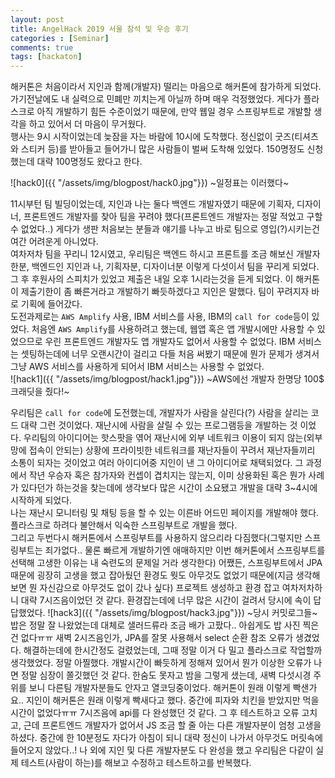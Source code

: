 ```yaml
---
layout: post
title: AngelHack 2019 서울 참석 및 우승 후기
categories : [Seminar]
comments: true
tags: [hackaton]
---
```


해커톤은 처음이라서 지인과 함께(개발자) 떨리는 마음으로 해커톤에 참가하게 되었다. 가기전날에도 내 실력으로 민폐만 끼치는게 아닐까 하며 매우 걱정했었다.
게다가 플라스크로 아직 개발하기 힘든 수준이었기 때문에, 만약 웹일 경우 스프링부트로 개발할 생각을 하고 있어서 더 마음이 무거웠다.  
행사는 9시 시작이었는데 늦잠을 자는 바람에 10시에 도착했다. 
정신없이 굿즈(티셔츠와 스티커 등)를 받아들고 들어가니 많은 사람들이 벌써 도착해 있었다. 150명정도 신청했는데 대략 100명정도 왔다고 한다.

![hack0]({{ "/assets/img/blogpost/hack0.jpg"}})
~일정표는 이러했다~

11시부턴 팀 빌딩이었는데, 지인과 나는 둘다 백엔드 개발자였기 때문에 기획자, 디자이너, 프론트엔드 개발자를 찾아 팀을 꾸려야 했다(프론트엔드 개발자는 정말 적었고 구할 수 없었다..) 게다가 생판 처음보는 분들과 얘기를 나누고 바로 팀으로 영입(?)시키는건 여간 어려운게 아니었다.  
여차저차 팀을 꾸리니 12시였고, 우리팀은 백엔드 하시고 프론트를 조금 해보신 개발자 한분, 백엔드인 지인과 나, 기획자분, 디자이너분 이렇게 다섯이서 팀을 꾸리게 되었다.   
그 후 후원사의 스피치가 있었고 제출은 내일 오후 1시라는것을 듣게 되었다. 이 해커톤이 제출기한이 좀 빠른거라고 개발하기 빠듯하겠다고 지인은 말했다.
팀이 꾸려지자 바로 기획에 들어갔다.   
도전과제로는 `AWS Amplify` 사용, IBM 서비스를 사용, IBM의 `call for code`등이 있었다. 처음엔 `AWS Amplify`를 사용하려고 했는데, 웹앱 혹은 앱 개발시에만 사용할 수 있었으므로 우린 프론트엔드 개발자도 앱 개발자도 없어서 사용할 수 없었다. IBM 서비스는 셋팅하는데에 너무 오랜시간이 걸리고 다들 처음 써봤기 때문에 뭔가 문제가 생겨서 그냥 AWS 서비스를 사용하게 되어서 IBM 서비스는 사용할 수 없었다.  
![hack1]({{ "/assets/img/blogpost/hack1.jpg"}})
~AWS에선 개발자 한명당 100$ 크래딧을 줬다!~

우리팀은 `call for code`에 도전했는데, 개발자가 사람을 살린다(?) 사람을 살리는 코드 대략 그런 것이었다. 재난시에 사람을 살릴 수 있는 프로그램등을 개발하는 것 이었다. 우리팀의 아이디어는 핫스팟을 엮어 재난시에 외부 네트워크 이용이 되지 않는(외부망에 접속이 안되는) 상황에 프라이빗한 네트워크를 재난자들이 꾸려서 재난자들끼리 소통이 되자는 것이었고 여러 아이디어중 지인이 낸 그 아이디어로 채택되었다. 
그 과정에서 작년 우승자 혹은 참가자와 컨셉이 겹치지는 않는지, 이미 상용화된 혹은 뭔가 사례가 있다던가 하는것을 찾는데에 생각보다 많은 시간이 소요됐고 개발을 대략 3~4시에 시작하게 되었다.   
나는 재난시 모니터링 및 채팅 등을 할 수 있는 이른바 어드민 페이지를 개발해야 했다. 플라스크로 하려다 불안해서 익숙한 스프링부트로 개발을 했다.  
그리고 두번다시 해커톤에서 스프링부트를 사용하지 않으리라 다짐했다(그렇지만 스프링부트는 죄가없다.. 물론 빠르게 개발하기엔 애매하지만 이번 해커톤에서 스프링부트를 선택해 고생한 이유는 내 숙련도의 문제일 거라 생각한다) 어쨌든, 스프링부트에서 JPA때문에 굉장히 고생을 했고 잡아뒀던 환경도 뭣도 아무것도 없었기 때문에(지금 생각해보면 뭔 자신감으로 아무것도 없이 갔나 싶다) 프로젝트 생성하고 환경 잡고 여차저차하니 대략 7시즈음이었던 것 같다. 환경잡는데에 너무 많은 시간이 걸려서 당시에 속이 답답했었다. 
![hack3]({{ "/assets/img/blogpost/hack3.jpg"}})
~당시 커밋로그들~
밥은 정말 잘 나왔었는데 대체로 샐러드류라 조금 배가 고팠다.. 아쉽게도 밥 사진 찍은 건 없다ㅠㅠ
새벽 2시즈음인가, JPA를 잘못 사용해서 select 순환 참조 오류가 생겼었다. 해결하는데에 한시간정도 걸렸었는데, 그때 정말 이거 다 밀고 플라스크로 작업할까 생각했었다. 정말 아찔했다. 개발시간이 빠듯하게 정해져 있어서 뭔가 이상한 오류가 나면 정말 심장이 쫄깃했던 것 같다. 한숨도 못자고 밤을 그렇게 샜는데, 새벽 다섯시경 주위를 보니 다른팀 개발자분들도 안자고 열코딩중이었다. 해커톤이 원래 이렇게 빡샌가요.. 지인이 해커톤은 원래 이렇게 빡새다고 했다. 
중간에 피자와 치킨을 받았지만 먹을 시간이 없었다ㅠㅠ
7시즈음에 api를 다 완성했던 것 같다. 그 후 테스트하고 오류 고치고, 근데 프론트엔드 개발자가 없어서 JS 조금 할 줄 아는 다른 개발자분이 엄청 고생을 하셨다. 
중간에 한 10분정도 자다가 아침이 되니 대략 정신이 나가서 아무것도 머릿속에 들어오지 않았다..!
나 외에 지인 및 다른 개발자분도 다 완성을 했고 우리팀은 다같이 실제 테스트(사람이 하는)를 해보고 수정하고 테스트하고를 반복했다.



